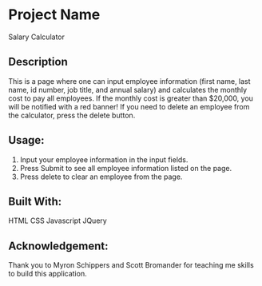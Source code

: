 # Project Name

Salary Calculator

## Description

This is a page where one can input employee information (first name, last name, id number, job title, and annual salary) and calculates the monthly cost to pay all employees. If the monthly cost is greater than \$20,000, you will be notified with a red banner! If you need to delete an employee from the calculator, press the delete button.

## Usage:

1. Input your employee information in the input fields.
2. Press Submit to see all employee information listed on the page.
3. Press delete to clear an employee from the page.

## Built With:

HTML
CSS
Javascript
JQuery

## Acknowledgement:

Thank you to Myron Schippers and Scott Bromander for teaching me skills to build this application.
